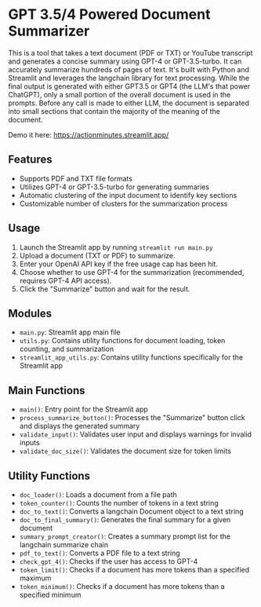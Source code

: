 # **GPT 3.5/4 Powered Document Summarizer**

This is a tool that takes a text document (PDF or TXT) or YouTube transcript and generates a concise summary using GPT-4 or GPT-3.5-turbo. It can accurately summarize hundreds of pages of text. It's built with Python and Streamlit and leverages the langchain library for text processing.
While the final output is generated with either GPT3.5 or GPT4 (the LLM's that power ChatGPT), only a small portion of the overall document is used in the prompts. Before any call is made to either LLM, the document is separated into
small sections that contain the majority of the meaning of the document. 

Demo it here: https://actionminutes.streamlit.app/

## Features

- Supports PDF and TXT file formats
- Utilizes GPT-4 or GPT-3.5-turbo for generating summaries
- Automatic clustering of the input document to identify key sections
- Customizable number of clusters for the summarization process

## Usage

1. Launch the Streamlit app by running `streamlit run main.py`
2. Upload a document (TXT or PDF) to summarize.
3. Enter your OpenAI API key if the free usage cap has been hit.
4. Choose whether to use GPT-4 for the summarization (recommended, requires GPT-4 API access).
5. Click the "Summarize" button and wait for the result.

## Modules

- `main.py`: Streamlit app main file
- `utils.py`: Contains utility functions for document loading, token counting, and summarization
- `streamlit_app_utils.py`: Contains utility functions specifically for the Streamlit app

## Main Functions

- `main()`: Entry point for the Streamlit app
- `process_summarize_button()`: Processes the "Summarize" button click and displays the generated summary
- `validate_input()`: Validates user input and displays warnings for invalid inputs
- `validate_doc_size()`: Validates the document size for token limits

## Utility Functions

- `doc_loader()`: Loads a document from a file path
- `token_counter()`: Counts the number of tokens in a text string
- `doc_to_text()`: Converts a langchain Document object to a text string
- `doc_to_final_summary()`: Generates the final summary for a given document
- `summary_prompt_creator()`: Creates a summary prompt list for the langchain summarize chain
- `pdf_to_text()`: Converts a PDF file to a text string
- `check_gpt_4()`: Checks if the user has access to GPT-4
- `token_limit()`: Checks if a document has more tokens than a specified maximum
- `token_minimum()`: Checks if a document has more tokens than a specified minimum





